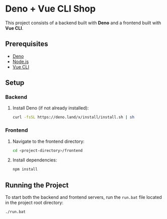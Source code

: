 # Deno + Vue CLI Shop

This project consists of a backend built with **Deno** and a frontend built with **Vue CLI**.

## Prerequisites

- [Deno](https://deno.land/)
- [Node.js](https://nodejs.org/)
- [Vue CLI](https://cli.vuejs.org/)

## Setup

### Backend
1. Install Deno (if not already installed):
    ```bash
    curl -fsSL https://deno.land/x/install/install.sh | sh
    ```

### Frontend

1. Navigate to the frontend directory:
    ```bash
    cd <project-directory>/frontend
    ```

2. Install dependencies:
    ```bash
    npm install
    ```


## Running the Project

To start both the backend and frontend servers, run the `run.bat` file located in the project root directory:
```bash
./run.bat